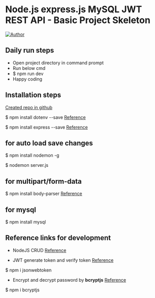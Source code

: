 # Node.js express.js MySQL JWT REST API - Basic Project Skeleton

[![Author](https://img.shields.io/badge/Author-Thilagaraja-blue.svg?style=flat-square)](https://github.com/thilakace)

## Daily run steps
* Open project directory in command prompt
* Run below cmd
* $ npm run dev
* Happy coding

## Installation steps

[Created repo in github](https://github.com/thilakace/node-js-mysql-basic) 

$ npm install dotenv --save  [Reference](https://www.npmjs.com/package/dotenv)

$ npm install express --save   [Reference](https://expressjs.com/)

## for auto load save changes
$ npm install nodemon -g

$ nodemon server.js

## for multipart/form-data
$ npm install body-parser [Reference](https://www.npmjs.com/package/body-parser)

## for mysql
$ npm install mysql

## Reference links for development

* NodeJS CRUD [Reference](https://www.itsolutionstuff.com/post/node-js-crud-with-mysql-tutorial-exampleexample.html)

* JWT generate token and verify token [Reference](https://www.section.io/engineering-education/how-to-build-authentication-api-with-jwt-token-in-nodejs/)

$ npm i jsonwebtoken

* Encrypt and decrypt password by __bcryptjs__ [Reference](https://www.npmjs.com/package/bcryptjs)

$ npm i bcryptjs